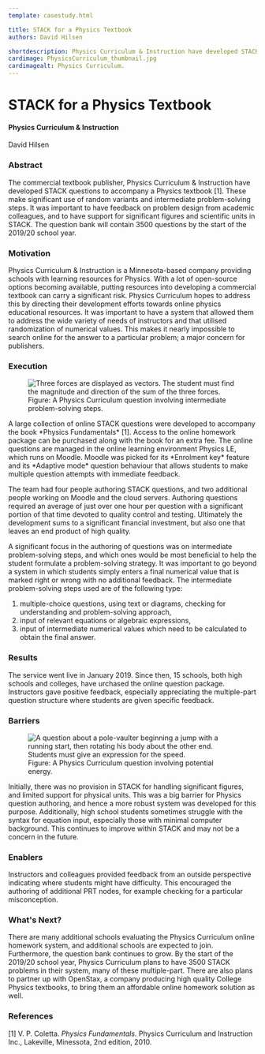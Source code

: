 ```yaml
---
template: casestudy.html

title: STACK for a Physics Textbook
authors: David Hilsen

shortdescription: Physics Curriculum & Instruction have developed STACK questions to accompany a Physics textbook.
cardimage: PhysicsCurriculum_thumbnail.jpg
cardimagealt: Physics Curriculum.
---
```


# STACK for a Physics Textbook

#### Physics Curriculum & Instruction
David Hilsen
 

### Abstract

The commercial textbook publisher, Physics Curriculum & Instruction have developed STACK questions to accompany a Physics textbook [1]. These make significant use of random variants and intermediate problem-solving steps. It was important to have feedback on problem design from academic colleagues, and to have support for significant figures and scientific units in STACK. The question bank will contain 3500 questions by the start of the 2019/20 school year.

### Motivation

Physics Curriculum & Instruction is a Minnesota-based company providing schools with learning resources for Physics. With a lot of open-source options becoming available, putting resources into developing a commercial textbook can carry a significant risk. Physics Curriculum hopes to address this by directing their development efforts towards online physics educational resources. It was important to have a system that allowed them to address the wide variety of needs of instructors and that utilised randomization of numerical values. This makes it nearly impossible to search online for the answer to a particular problem; a major concern for publishers.

### Execution
<div class="float-right img-tall">
<figure class="figure">
<img class="figure-img img-fluid" src="../Images/PhysicsCurriculum_1.jpg" alt="Three forces are displayed as vectors. The student must find the magnitude and direction of the sum of the three forces.">
  <figcaption class="figure-caption">Figure: A Physics Curriculum question involving intermediate problem-solving steps.
</figcaption>
</figure></div>
A large collection of online STACK questions were developed to accompany the book *Physics Fundamentals* [1]. Access to the online homework package can be purchased along with the book for an extra fee. The online questions are managed in the online learning environment Physics LE, which runs on Moodle. Moodle was picked for its *Enrolment key* feature and its *Adaptive mode* question behaviour that allows students to make multiple question attempts with immediate feedback.

The team had four people authoring STACK questions, and two additional people working on Moodle and the cloud servers. Authoring questions required an average of just over one hour per question with a significant portion of that time devoted to quality control and testing. Ultimately the development sums to a significant financial investment, but also one that leaves an end product of high quality.

A significant focus in the authoring of questions was on intermediate problem-solving steps, and which ones would be most beneficial to help the student formulate a problem-solving strategy. It was important to go beyond a system in which students simply enters a final numerical value that is marked right or wrong with no additional feedback. The intermediate problem-solving steps used are of the following type: 

1. multiple-choice questions, using text or diagrams, checking for understanding and problem-solving approach, 
2. input of relevant equations or algebraic expressions,
3. input of intermediate numerical values which need to be calculated to obtain the final answer. 



### Results

The service went live in January 2019. Since then, 15 schools, both high schools and colleges, have  urchased the online question package. Instructors gave positive feedback, especially appreciating the multiple-part question structure where students are given specific feedback.

### Barriers
<div class="float-right img-tall">
<figure class="figure">
<img class="figure-img img-fluid" src="../Images/PhysicsCurriculum_3.jpg" alt="A question about a pole-vaulter beginning a jump with a running start, then rotating his body about the other end. Students must give an expression for the speed.">
  <figcaption class="figure-caption">Figure: A Physics Curriculum question involving potential energy.
</figcaption>
</figure></div>
Initially, there was no provision in STACK for handling significant figures, and limited support for physical units. This was a big barrier for Physics question authoring, and hence a more robust system was developed for this purpose. Additionally, high school students sometimes struggle with the syntax for equation input, especially those with minimal computer background. This continues to improve within STACK and may not be a concern in the future.

### Enablers

Instructors and colleagues provided feedback from an outside perspective indicating where students might have difficulty. This encouraged the authoring of additional PRT nodes, for example checking for a particular misconception. 

### What's Next?

There are many additional schools evaluating the Physics Curriculum online homework system, and additional schools are expected to join. Furthermore, the question bank continues to grow. By the start of the 2019/20 school year, Physics Curriculum plans to have 3500 STACK problems in their system, many of these multiple-part. There are also plans to partner up with OpenStax, a company producing high quality College Physics textbooks, to bring them an affordable online homework solution as well. 



### References

[1] V. P. Coletta. *Physics Fundamentals.* Physics Curriculum and Instruction Inc., Lakeville,
Minessota, 2nd edition, 2010.
